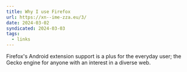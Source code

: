 ```yaml
---
title: Why I use Firefox
url: https://xn--ime-zza.eu/3/
date: 2024-03-02
syndicated: 2024-03-03
tags:
  - links
---
```


Firefox's Android extension support is a plus for the everyday user; the Gecko engine for anyone with an interest in a diverse web.

